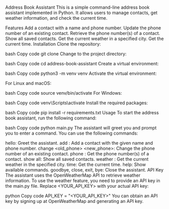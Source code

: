 Address Book Assistant
This is a simple command-line address book assistant implemented in Python. It allows users to manage contacts, get weather information, and check the current time.

Features
Add a contact with a name and phone number.
Update the phone number of an existing contact.
Retrieve the phone number(s) of a contact.
Show all saved contacts.
Get the current weather in a specified city.
Get the current time.
Installation
Clone the repository:

bash
Copy code
git clone <repository-url>
Change to the project directory:

bash
Copy code
cd address-book-assistant
Create a virtual environment:

bash
Copy code
python3 -m venv venv
Activate the virtual environment:

For Linux and macOS:

bash
Copy code
source venv/bin/activate
For Windows:

bash
Copy code
venv\Scripts\activate
Install the required packages:

bash
Copy code
pip install -r requirements.txt
Usage
To start the address book assistant, run the following command:

bash
Copy code
python main.py
The assistant will greet you and prompt you to enter a command. You can use the following commands:

hello: Greet the assistant.
add <name> <phone>: Add a contact with the given name and phone number.
change <name> <old_phone> <new_phone>: Change the phone number of an existing contact.
phone <name>: Get the phone number(s) of a contact.
show all: Show all saved contacts.
weather <city>: Get the current weather in the specified city.
time: Get the current time.
help: Show available commands.
goodbye, close, exit, bye: Close the assistant.
API Key
The assistant uses the OpenWeatherMap API to retrieve weather information. To use the weather feature, you need to provide an API key in the main.py file. Replace <YOUR_API_KEY> with your actual API key:

python
Copy code
API_KEY = "<YOUR_API_KEY>"
You can obtain an API key by signing up at OpenWeatherMap and generating an API key.